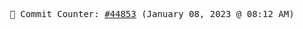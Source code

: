 <p align="center">
    <samp>
        📮 Commit Counter: <a href="https://github.com/Javascript-void0/Javascript-void0/commits/main">#44853</a> (January 08, 2023 @ 08:12 AM)
    </samp>
</p>